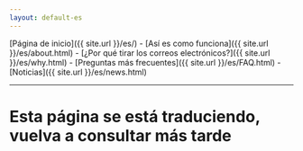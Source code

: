 ```yaml
---
layout: default-es
---
```

[Página de inicio]({{ site.url }}/es/) - [Así es como funciona]({{ site.url }}/es/about.html) - [¿Por qué tirar los correos electrónicos?]({{ site.url }}/es/why.html) - [Preguntas más frecuentes]({{ site.url }}/es/FAQ.html) - [Noticias]({{ site.url }}/es/news.html) 

---

# Esta página se está traduciendo, vuelva a consultar más tarde

